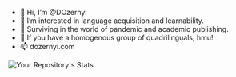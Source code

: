 - 👋 Hi, I’m @DOzernyi
- 👀 I’m interested in language acquisition and learnability.
- 🌱 Surviving in the world of pandemic and academic publishing.
- 💞️ If you have a homogenous group of quadrilinguals, hmu!
- 📫 dozernyi.com

![Your Repository's Stats](https://github-readme-stats.vercel.app/api/top-langs/?username=dozernyi&theme=blue-green)



<!---
DOzernyi/DOzernyi is a ✨ special ✨ repository because its `README.md` (this file) appears on your GitHub profile.
You can click the Preview link to take a look at your changes.
--->
